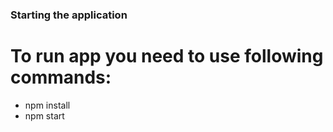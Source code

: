 ### Starting the application

# To run app you need to use following commands:

- npm install
- npm start
